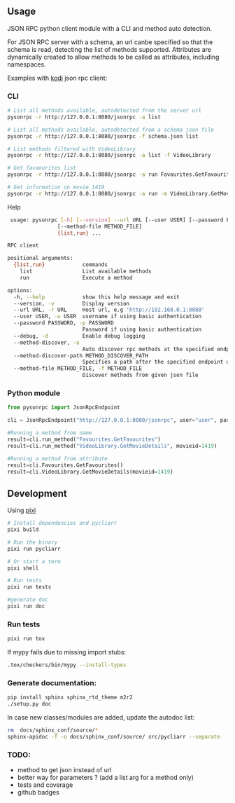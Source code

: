 ## Usage

JSON RPC python client module with a CLI and method auto detection.

For JSON RPC server with a schema, an url canbe specified so that the schema is read, detecting the list of methods
supported.
Attributes are dynamically created to allow methods to be called as attributes, including namespaces.

Examples with [kodi](https://kodi.tv/) json rpc client:

### CLI

```bash
# List all methods available, autodetected from the server url
pysonrpc -r http://127.0.0.1:8080/jsonrpc -a list

# List all methods available, autodetected from a schema json file
pysonrpc -r http://127.0.0.1:8080/jsonrpc -f schema.json list

# List methods filtered with VideoLibrary
pysonrpc -r http://127.0.0.1:8080/jsonrpc -a list -f VideoLibrary

# Get favaourites list
pysonrpc -r http://127.0.0.1:8080/jsonrpc -a run Favourites.GetFavourites

# Get information on movie 1419
pysonrpc -r http://127.0.0.1:8080/jsonrpc -a run -m VideoLibrary.GetMovieDetails -p '{"movieid": 1419}'
```

Help
```bash
 usage: pysonrpc [-h] [--version] --url URL [--user USER] [--password PASSWORD] [--debug] [--method-discover] [--method-discover-path METHOD_DISCOVER_PATH]
                [--method-file METHOD_FILE]
                {list,run} ...

RPC client

positional arguments:
  {list,run}            commands
    list                List available methods
    run                 Execute a method

options:
  -h, --help            show this help message and exit
  --version, -v         Display version
  --url URL, -r URL     Host url, e.g 'http://192.168.0.1:8080'
  --user USER, -u USER  username if using basic authentication
  --password PASSWORD, -p PASSWORD
                        Password if using basic authentication
  --debug, -d           Enable debug logging
  --method-discover, -a
                        Auto discover rpc methods at the specified endpoint url
  --method-discover-path METHOD_DISCOVER_PATH
                        Specifies a path after the specified endpoint url to query for methods auto discovery
  --method-file METHOD_FILE, -f METHOD_FILE
                        Discover methods from given json file
```

### Python module

```python
from pysonrpc import JsonRpcEndpoint

cli = JsonRpcEndpoint("http://127.0.0.1:8080/jsonrpc", user="user", password="password", auto_detect=True)

#Running a method from name
result=cli.run_method("Favourites.GetFavourites")
result=cli.run_method("VideoLibrary.GetMovieDetails", movieid=1419)

#Running a method from attribute
result=cli.Favourites.GetFavourites()
result=cli.VideoLibrary.GetMovieDetails(movieid=1419)
```

## Development

Using [pixi](https://pixi.sh/)

```sh
# Install dependencies and pycliarr
pixi build

# Run the binary
pixi run pycliarr

# Or start a term
pixi shell

# Run tests
pixi run tests

#generate doc
pixi run doc
```

### Run tests

```sh
pixi run tox
```

If mypy fails due to missing import stubs:
```sh
.tox/checkers/bin/mypy --install-types
```

### Generate documentation:

```sh
pip install sphinx sphinx_rtd_theme m2r2
./setup.py doc
```

In case new classes/modules are added, update the autodoc list:
```sh
rm  docs/sphinx_conf/source/*
sphinx-apidoc -f -o docs/sphinx_conf/source/ src/pycliarr --separate
```

### TODO:
- method to get json instead of url
- better way for parameters ? (add a list arg for a method only)
- tests and coverage
- github badges

